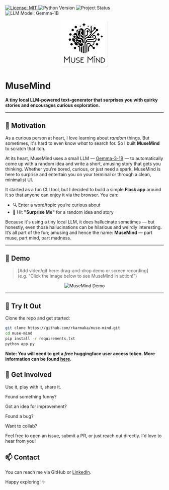 <p align="left">
  <a href="https://github.com/rkarmaka/muse-mind/blob/main/LICENSE">
    <img src="https://img.shields.io/github/license/rkarmaka/muse-mind" alt="License: MIT">
  </a>
  <img src="https://img.shields.io/badge/python-3.13%2B-blue.svg" alt="Python Version">
  <img src="https://img.shields.io/badge/status-experimental-orange" alt="Project Status">
  <img src="https://img.shields.io/badge/model-Gemma--1B-informational" alt="LLM Model: Gemma-1B">
</p>


<p align="center">
  <img src="static/img/muse-mind-git.png" alt="MuseMind Logo" width="150"/>
</p>

# MuseMind

**A tiny local LLM-powered text-generator that surprises you with quirky stories and encourages curious exploration.**

---

## 🧠 Motivation

As a curious person at heart, I love learning about *random* things. But sometimes, it's hard to even know *what* to search for. So I built **MuseMind** to scratch that itch.

At its heart, MuseMind uses a small LLM — [Gemma-3-1B](https://developers.googleblog.com/en/introducing-gemma3/) — to automatically come up with a random idea and write a short, amusing story that gets you thinking. Whether you're bored, curious, or just need a spark, MuseMind is here to surprise and entertain you on your terminal or through a clean, minimalist UI.

It started as a fun CLI tool, but I decided to build a simple **Flask app** around it so that anyone can enjoy it via the browser. You can:

- 🔍 Enter a word/topic you’re curious about  
- 🎲 Hit **"Surprise Me"** for a random idea and story

Because it's using a tiny local LLM, it does hallucinate sometimes — but honestly, even those hallucinations can be hilarious and weirdly interesting. It’s all part of the fun; amusing and hence the name: **MuseMind** — part muse, part mind, part madness.

---

## 🎥 Demo

> [Add video/gif here: drag-and-drop demo or screen recording]  
> (e.g. "Click the image below to see MuseMind in action!")

<p align="center">
  <img src="static/video/demo.gif" alt="MuseMind Demo" width="600"/>
</p>

---

## 🚀 Try It Out

Clone the repo and get started:

```bash
git clone https://github.com/rkarmaka/muse-mind.git
cd muse-mind
pip install -r requirements.txt
python app.py
```

**Note: You will need to get a *free* huggingface user access token. More information can be found [here](https://huggingface.co/docs/hub/en/security-tokens).**

## 💬 Get Involved
Use it, play with it, share it.

Found something funny?

Got an idea for improvement?

Found a bug?

Want to collab?

Feel free to open an issue, submit a PR, or just reach out directly. I'd love to hear from you!

## 📫 Contact
You can reach me via GitHub or [LinkedIn](https://www.linkedin.com/in/rkarmaka/).

Happy exploring! ✨